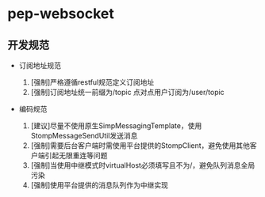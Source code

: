 pep-websocket
=============

开发规范
----
- 订阅地址规范 
 
  1. [强制]严格遵循restful规范定义订阅地址 
  2. [强制]订阅地址统一前缀为/topic 点对点用户订阅为/user/topic
  
- 编码规范
  
  1. [建议]尽量不使用原生SimpMessagingTemplate，使用StompMessageSendUtil发送消息
  2. [强制]需要后台客户端时需使用平台提供的StompClient，避免使用其他客户端引起无限重连等问题
  3. [强制]当使用中继模式时virtualHost必须填写且不为/，避免队列消息全局污染
  4. [强制]使用平台提供的消息队列作为中继实现   
   
